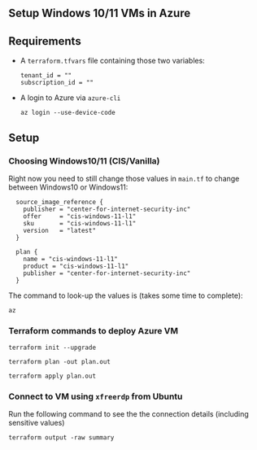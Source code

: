 ## Setup Windows 10/11 VMs in Azure

## Requirements
- A `terraform.tfvars` file containing those two variables:
  ```
  tenant_id = ""
  subscription_id = ""
  ```
- A login to Azure via `azure-cli`
  ```
  az login --use-device-code
  ```


## Setup

### Choosing Windows10/11 (CIS/Vanilla)
Right now you need to still change those values in `main.tf` to change between Windows10 or Windows11:
```
  source_image_reference {
    publisher = "center-for-internet-security-inc"
    offer     = "cis-windows-11-l1"
    sku       = "cis-windows-11-l1"
    version   = "latest"
  }

  plan {
    name = "cis-windows-11-l1"
    product = "cis-windows-11-l1"
    publisher = "center-for-internet-security-inc"
  }
```
The command to look-up the values is (takes some time to complete):
```
az 
```


### Terraform commands to deploy Azure VM
```
terraform init --upgrade
```

```
terraform plan -out plan.out
```

```
terraform apply plan.out
```

### Connect to VM using `xfreerdp` from Ubuntu

Run the following command to see the the connection details (including sensitive values)
```
terraform output -raw summary
```